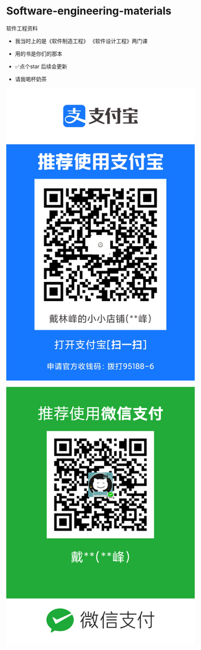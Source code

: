 # Software-engineering-materials
软件工程资料

+ 我当时上的是《软件制造工程》 《软件设计工程》两门课

+ 用的书是你们的那本

+ ✅点个star 后续会更新

+ 请我喝杯奶茶

  

![mm_facetoface_collect_qrcode_1635131908001](1635131926-5131982.jpg)

![mm_facetoface_collect_qrcode_1635131908001](mm_facetoface_collect_qrcode_1635131908001-5132007-5132009.png)
